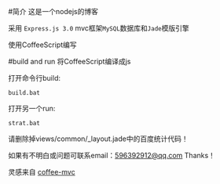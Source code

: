 #简介
这是一个nodejs的博客

采用 `Express.js 3.0` mvc框架`MySQL`数据库和`Jade`模版引擎

使用CoffeeScript编写

#build and run
将CoffeeScript编译成js

打开命令行build: 
```
build.bat
```

打开另一个run:

```
strat.bat
```

请删除掉views/common/_layout.jade中的百度统计代码！

如果有不明白或问题可联系email：596392912@qq.com Thanks！

灵感来自 [coffee-mvc](https://github.com/xizhang/coffee-mvc)
